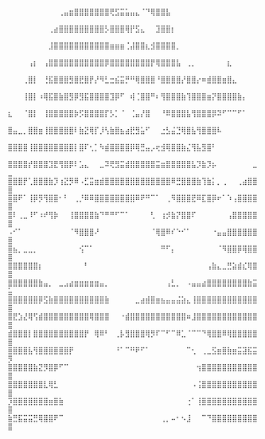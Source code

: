 ⠀⠀⠀⠀⠀⠀⠀⠀⠀⠀⢀⣤⣶⣿⣿⣿⣿⣿⣿⣿⢟⣫⣭⣥⣤⣄⠈⠙⢿⣿⣿⣧⠀⠀⠀⠀⠀⠀⠀⠀⠀⠀⠀⠀⠀⠀⠀⠀⠀⠀
⠀⠀⠀⠀⠀⠀⠀⠀⢀⣴⣿⣿⣿⣿⣿⣿⣿⣿⣿⡣⣿⣿⣿⢿⡟⣫⣄⠀⠀⣹⣿⣿⡆⠀⠀⠀⠀⠀⠀⠀⠀⠀⠀⠀⠀⠀⠀⠀⠀⠀
⠀⠀⠀⠀⠀⠀⠀⠀⣸⣿⣿⣿⣿⣿⣿⣿⣿⣿⣿⣿⣶⣶⣶⢈⣼⣿⣿⣆⣺⣿⣿⣿⣿⡀⠀⠀⠀⠀⠀⠀⠀⠀⠀⠀⠀⠀⠀⠀⠀⠀
⠀⠀⠀⠀⢠⡆⠀⢠⣿⣿⣿⣿⣿⣿⣿⣿⣿⣿⣿⡿⣿⣿⣿⣿⣿⣿⣿⣿⡟⢿⣿⣿⣿⣧⠀⢀⡀⠀⠀⠀⠀⠀⠀⣆⠀⠀⠀⠀⠀⠀
⠀⠀⠀⢀⣿⡇⠀⢘⣯⣿⣿⣿⣻⣿⣟⣿⡟⡜⠻⣃⣒⣮⣭⡛⠛⢿⣿⣿⣿⠘⣿⣿⣿⣿⡜⣿⣿⡔⠶⣾⣿⣿⣶⣿⣄⠀⠀⠀⠀⠀
⠀⠀⠀⢸⣿⡇⠰⢿⣯⣿⣷⣿⣻⡿⣻⣯⣿⣿⣿⣿⣹⡿⠋⠀⢾⢈⣿⣿⠛⠆⢻⣿⣿⣿⣷⢹⣿⣿⣿⣶⡝⣿⣿⣿⣿⣷⡄⠀⠀⠀
⣆⠀⠀⠈⣿⡇⠀⢸⣿⣿⣿⣿⣿⡷⡫⣿⣿⣿⣿⡏⡣⡁⠈⠀⢈⣤⡜⣿⠀⠀⠘⠿⣿⣿⣿⣧⢻⣿⣿⣿⡿⠽⠋⠉⠉⠋⠁⠀⠀⠀
⣿⣤⣀⡀⣿⣿⣶⢸⣿⣿⣿⣿⣿⠇⣷⣝⢿⡏⡸⢣⣷⣿⣦⣴⣟⣻⣥⠋⠀⠀⣐⣣⣬⣙⢿⣿⣧⢻⣿⣿⣿⠧⠀⠀⠀⠀⠀⠀⠀⠀
⣿⣿⣿⣿⢸⣿⣿⣿⣿⣿⣿⣿⣿⡇⣿⠏⢂⡁⠳⣾⣿⣿⣿⣿⡿⢿⣛⣤⡠⢖⣺⢿⣿⣿⣷⣌⢻⣧⣻⣿⠃⠀⠀⠀⠀⠀⠀⠀⠀⠀
⣿⣿⣿⣿⡞⣿⣿⣿⣹⣟⢻⣿⡿⠇⣡⣄⠀⠀⣀⠽⢟⣻⣭⣾⣿⣿⣿⣿⣿⣭⣶⣿⣿⣿⣿⣿⣧⡹⣷⡹⡦⠀⠀⠀⠀⠀⠀⠀⣀⣀
⣿⣿⣿⡟⢁⣿⣿⣿⣷⡹⢰⣝⡻⠿⠠⣋⣭⣶⣾⣿⣿⣿⣿⣿⣿⣿⣿⣿⣿⣿⣿⣿⠿⣛⣿⣿⣿⣷⢹⣷⡅⡀⢀⠀⠀⢀⣴⣿⣿⣿
⣿⣿⠟⠁⢸⡿⡻⢻⣿⣿⠂⠃⠀⢀⡘⠿⠿⣿⣿⣿⣿⣿⣿⣿⣿⠿⠟⠛⠉⠁⠀⢀⠻⣿⣿⣿⣟⠿⣏⣿⡿⠖⠁⠱⢠⣿⣿⣿⣿⣿
⣿⠇⢀⣀⠸⠋⠰⠞⢻⡷⠀⠀⢸⣿⣿⣿⣿⣷⠙⠛⠛⠋⠉⠁⠀⠀⠀⠀⢃⠀⢰⡺⣷⡝⣿⣿⠏⠀⠀⠀⠀⠀⠀⢠⣿⣿⣿⣿⣿⣿
⠠⠊⠁⠀⠀⠀⠀⠀⠀⠀⠀⠀⠈⠻⣿⣿⣿⠜⠀⠀⠀⠀⠀⠀⠀⠀⠀⠀⠈⢿⣿⠿⠎⠑⠊⠁⠀⠀⠀⠀⠐⣤⣤⣿⣿⣿⣿⣿⣿⣿
⣿⣦⡀⣀⣀⡀⠀⠀⠀⠀⠀⠀⠀⠀⢪⠉⠁⠀⠀⠀⠀⠀⠀⠀⠀⠀⠀⠀⠀⠀⠛⠋⡄⠀⠀⠀⠀⠀⠀⠀⠀⠈⠻⣿⣿⡿⢿⣿⣿⣿
⣿⣿⣿⣿⣿⣿⡆⠀⠀⠀⠀⠀⠀⠀⠀⠃⠀⠀⠀⠀⠀⠀⠀⠀⠀⠀⠀⠀⠀⠀⠀⠀⠀⠀⠀⠀⠀⠀⠀⢠⣷⣄⣀⣛⣵⣾⣎⢿⣿⣿
⣿⣿⣿⣿⣿⣿⣷⣤⡀⠀⣀⣠⣴⣶⣶⣶⣶⣶⣤⡀⠀⠀⠀⠀⠀⠀⠀⠀⠀⠀⠀⢠⣃⡀⠀⠠⣤⣤⣴⣿⣿⣿⣿⣿⣿⣿⣿⣷⣭⣥
⣿⣿⣿⣿⣿⣿⡿⣫⣷⣿⣿⣿⣿⣿⣿⣿⣿⣿⣿⣷⠀⠀⠀⠀⠀⣀⣴⣾⣿⣶⣦⣤⣤⣬⣵⣄⢸⣿⣿⣿⣿⣿⣿⣿⣿⣿⣿⣿⣿⣿
⣿⣟⣱⣜⢿⢫⣾⣿⣿⣿⣿⣿⣿⣿⣿⣿⢿⣿⣿⣿⠀⠀⠐⣾⣿⣿⣿⣿⣿⣿⣿⣿⣿⣿⣿⠶⣸⣿⣿⣿⣿⣿⣿⣿⣿⣿⣿⣿⣿⣿
⣾⣿⣿⣿⡇⣿⣿⣿⣿⣿⣿⣿⣿⣿⣿⡟⠀⢿⠿⠃⠀⢀⡧⣻⣿⣿⣿⢿⡻⠏⠉⠋⠉⠿⣁⠈⠉⠉⠙⢿⣿⣿⠿⢿⣿⣿⣿⣿⣿⣿
⣿⣿⣿⣿⣧⢻⣿⣿⣿⣿⣿⣿⡟⠀⠀⠀⠀⠀⠀⠀⠀⠘⠁⠉⠛⠟⠋⠁⠀⠀⠀⠀⠀⠀⠀⠉⢂⠀⢀⣀⣫⣶⣿⣷⣶⣭⣽⣯⣭⡻
⣿⣿⣿⣿⣿⣷⣝⡻⣿⡿⠋⠉⠀⠀⠀⠀⠀⠀⠀⠀⠀⠀⠀⠀⠀⠀⠀⠀⠀⠀⠀⠀⠀⠀⠀⠀⠀⢲⣿⣿⣿⣿⣿⣿⣿⣿⣿⣿⣿⣿
⣿⣿⣿⣿⣿⣿⣿⣇⢿⣃⠀⠀⠀⠀⠀⠀⠀⠀⠀⠀⠀⠀⠀⠀⠀⠀⠀⠀⠀⠀⠀⠀⠀⠀⠀⠀⠠⢨⣿⣿⣿⣿⣿⣿⣿⣿⣿⣿⣿⣿
⡹⣿⣿⣿⣿⣿⣿⣿⣶⣿⣷⠀⠀⠀⠀⠀⠀⠀⠀⠀⠀⠀⠀⠀⠀⠀⠀⠀⠀⠀⠀⠀⠀⠀⠀⢐⠁⢸⣿⣿⣿⣿⣿⣿⣿⣿⣿⣿⣿⣿
⣷⣛⣯⣭⣭⣛⢿⣿⣿⠟⠉⠀⠀⠀⠀⠀⠀⠀⠀⠀⠀⠀⠀⠀⠀⠀⠀⠀⠀⠀⢀⡀⠤⠂⠢⣸⠀⠀⠉⠙⣿⣿⣿⣿⣿⣿⣿⣿⣿⣿
